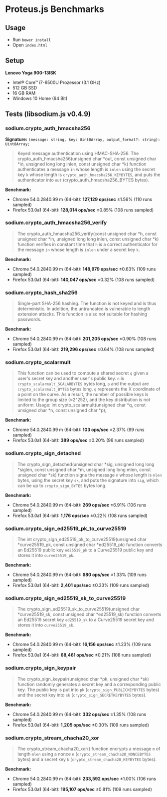 # Proteus.js Benchmarks

## Usage

- Run `bower install`
- Open `index.html`

## Setup

**Lenovo Yoga 900-13ISK**
- Intel® Core™ i7-6500U Prozessor (3.1 GHz)
- 512 GB SSD
- 16 GB RAM
- Windows 10 Home (64 Bit)

## Tests (libsodium.js v0.4.9)

### sodium.crypto_auth_hmacsha256

**Signature:** `(message: string, key: Uint8Array, output_format?: string): Uint8Array;`

> Keyed message authentication using HMAC-SHA-256. The crypto_auth_hmacsha256(unsigned char *out, const unsigned char *in, unsigned long long inlen, const unsigned char *k) function authenticates a message `in` whose length is `inlen` using the secret key `k` whose length is `crypto_auth_hmacsha256_KEYBYTES`, and puts the authenticator into `out` (crypto_auth_hmacsha256_BYTES bytes).

**Benchmark:**

- Chrome 54.0.2840.99 m (64-bit): **127,129 ops/sec** ±1.56% (110 runs sampled)
- Firefox 53.0a1 (64-bit): **128,014 ops/sec** ±0.85% (108 runs sampled)

### sodium.crypto_auth_hmacsha256_verify

> The crypto_auth_hmacsha256_verify(const unsigned char *h, const unsigned char *in, unsigned long long inlen, const unsigned char *k) function verifies in constant time that `h` is a correct authenticator for the message `in` whose length is `inlen` under a secret key `k`.

**Benchmark:**

- Chrome 54.0.2840.99 m (64-bit): **148,979 ops/sec** ±0.63% (109 runs sampled)
- Firefox 53.0a1 (64-bit): **140,047 ops/sec** ±0.32% (108 runs sampled)

### sodium.crypto_hash_sha256

> Single-part SHA-256 hashing. The function is not keyed and is thus deterministic. In addition, the untruncated is vulnerable to length extension attacks. This function is also not suitable for hashing passwords.

**Benchmark:**

- Chrome 54.0.2840.99 m (64-bit): **201,205 ops/sec** ±0.90% (108 runs sampled)
- Firefox 53.0a1 (64-bit): **219,296 ops/sec** ±0.64% (108 runs sampled)

### sodium.crypto_scalarmult

> This function can be used to compute a shared secret `q` given a user's secret key and another user's public key. `n` is `crypto_scalarmult_SCALARBYTES` bytes long, `p` and the output are `crypto_scalarmult_BYTES` bytes long. `q` represents the X coordinate of a point on the curve. As a result, the number of possible keys is limited to the group size (≈2^252), and the key distribution is not uniform. Usage: int crypto_scalarmult(unsigned char *q, const unsigned char *n, const unsigned char *p);

**Benchmark:**

- Chrome 54.0.2840.99 m (64-bit): **103 ops/sec** ±2.37% (99 runs sampled)
- Firefox 53.0a1 (64-bit): **389 ops/sec** ±0.20% (96 runs sampled)

### sodium.crypto_sign_detached

> The crypto_sign_detached(unsigned char *sig, unsigned long long *siglen, const unsigned char *m, unsigned long long mlen, const unsigned char *sk) function signs the message `m` whose length is `mlen` bytes, using the secret key `sk`, and puts the signature into `sig`, which can be up to `crypto_sign_BYTES` bytes long.

**Benchmark:**

- Chrome 54.0.2840.99 m (64-bit): **269 ops/sec** ±6.91% (106 runs sampled)
- Firefox 53.0a1 (64-bit): **1,176 ops/sec** ±0.22% (108 runs sampled)

### sodium.crypto_sign_ed25519_pk_to_curve25519

> The int crypto_sign_ed25519_pk_to_curve25519(unsigned char *curve25519_pk, const unsigned char *ed25519_pk) function converts an Ed25519 public key `ed25519_pk` to a Curve25519 public key and stores it into `curve25519_pk`.

**Benchmark:**

- Chrome 54.0.2840.99 m (64-bit): **680 ops/sec** ±1.33% (109 runs sampled)
- Firefox 53.0a1 (64-bit): **2,401 ops/sec** ±0.33% (109 runs sampled)

### sodium.crypto_sign_ed25519_sk_to_curve25519

> The crypto_sign_ed25519_sk_to_curve25519(unsigned char *curve25519_sk, const unsigned char *ed25519_sk) function converts an Ed25519 secret key `ed25519_sk` to a Curve25519 secret key and stores it into `curve25519_sk`.

**Benchmark:**

- Chrome 54.0.2840.99 m (64-bit): **16,156 ops/sec** ±1.23% (109 runs sampled)
- Firefox 53.0a1 (64-bit): **68,461 ops/sec** ±0.21% (108 runs sampled)

### sodium.crypto_sign_keypair

> The crypto_sign_keypair(unsigned char *pk, unsigned char *sk) function randomly generates a secret key and a corresponding public key. The public key is put into `pk` (`crypto_sign_PUBLICKEYBYTES` bytes) and the secret key into `sk` (`crypto_sign_SECRETKEYBYTES` bytes).

**Benchmark:**

- Chrome 54.0.2840.99 m (64-bit): **332 ops/sec** ±1.35% (108 runs sampled)
- Firefox 53.0a1 (64-bit): **1,205 ops/sec** ±0.30% (109 runs sampled)

### sodium.crypto_stream_chacha20_xor

> The crypto_stream_chacha20_xor() function encrypts a message `m` of length `mlen` using a nonce `n` (`crypto_stream_chacha20_NONCEBYTES` bytes) and a secret key `k` (`crypto_stream_chacha20_KEYBYTES` bytes).

**Benchmark:**

- Chrome 54.0.2840.99 m (64-bit): **233,592 ops/sec** ±1.00% (106 runs sampled)
- Firefox 53.0a1 (64-bit): **195,107 ops/sec** ±0.81% (109 runs sampled)
